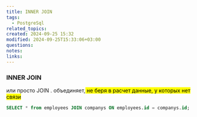 ```yaml
---
title: INNER JOIN
tags:
  - PostgreSql
related_topics: 
created: 2024-09-25 15:32
modified: 2024-09-25T15:33:06+03:00
questions: 
notes: 
links: 
---
```


### INNER JOIN

или просто JOIN . объединяет,<mark class="hltr-yellow"> не беря в расчет данные, у которых нет связи</mark>

```SQL
SELECT * from employees JOIN companys ON employees.id = companys.id;
```
